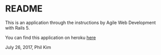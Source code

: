 # README

This is an application through the instructions by Agile Web Development with Rails 5.

You can find this application on heroku [here](https://fathomless-meadow-31024.herokuapp.com/)

July 26, 2017, Phil Kim
